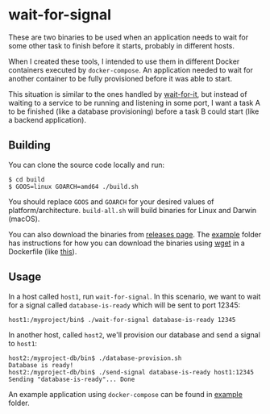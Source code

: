 # wait-for-signal

These are two binaries to be used when an application needs to wait for some other task to finish before it starts, probably in different hosts.

When I created these tools, I intended to use them in different Docker containers executed by `docker-compose`. An application needed to wait for another container to be fully provisioned before it was able to start.

This situation is similar to the ones handled by [wait-for-it](https://github.com/vishnubob/wait-for-it), but instead of waiting to a service to be running and listening in some port, I want a task A to be finished (like a database provisioning) before a task B could start (like a backend application).

## Building

You can clone the source code locally and run:

```
$ cd build
$ GOOS=linux GOARCH=amd64 ./build.sh
```

You should replace `GOOS` and `GOARCH` for your desired values of platform/architecture. `build-all.sh` will build binaries for Linux and Darwin (macOS).

You can also download the binaries from [releases page](https://github.com/esdrasbeleza/wait-for-signal/releases). The [example](https://github.com/esdrasbeleza/wait-for-signal/tree/master/example) folder has instructions for how you can download the binaries using [wget](https://www.gnu.org/software/wget/wget.html) in a Dockerfile (like [this](https://github.com/esdrasbeleza/wait-for-signal/blob/9d9cb730de638759b49f30882d18f7c0989f6035/example/main-application/Dockerfile#L12)).

## Usage

In a host called `host1`, run `wait-for-signal`. In this scenario, we want to wait for a signal called `database-is-ready` which will be sent to port 12345:

```
host1:/myproject/bin$ ./wait-for-signal database-is-ready 12345
```

In another host, called `host2`, we'll provision our database and send a signal to `host1`:

```
host2:/myproject-db/bin$ ./database-provision.sh
Database is ready!
host2:/myproject-db/bin$ ./send-signal database-is-ready host1:12345
Sending "database-is-ready"... Done
```

An example application using `docker-compose` can be found in [example](https://github.com/esdrasbeleza/wait-for-signal/tree/master/example) folder.
